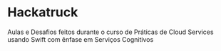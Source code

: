 # Hackatruck
Aulas e Desafios feitos durante o curso de Práticas de Cloud Services usando Swift com ênfase em Serviços Cognitivos
